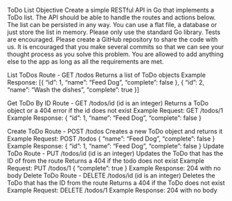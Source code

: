 ToDo List
Objective
Create a simple RESTful API in Go that implements a ToDo list. The API should be able to handle the routes and actions below. The list can be persisted in any way. You can use a flat file, a database or just store the list in memory. Please only use the standard Go library. Tests are encouraged. Please create a GitHub repository to share the code with us. It is encouraged that you make several commits so that we can see your thought process as you solve this problem. You are allowed to add anything else to the app as long as all the requirements are met.

List ToDos
Route - GET /todos
Returns a list of ToDo objects
Example Response:
[{
“id”: 1,
“name”: “Feed Dog”,
“complete”: false
},
{
“id”: 2,
“name”: “Wash the dishes”,
“complete”: true
}]

Get ToDo By ID
Route - GET /todos/id (id is an integer)
Returns a ToDo object or a 404 error if the id does not exist
Example Request: GET /todos/1
Example Response:
{
“id”: 1,
“name”: “Feed Dog”,
“complete”: false
}

Create ToDo
Route - POST /todos
Creates a new ToDo object and returns it
Example Request: POST /todos
{
“name”: “Feed Dog”,
“complete”: false
}
Example Response:
{
“id”: 1,
“name”: “Feed Dog”,
“complete”: false
}
Update ToDo
Route - PUT /todos/id (id is an integer)
Updates the ToDo that has the ID of from the route
Returns a 404 if the todo does not exist
Example Request: PUT /todos/1
{
“complete”: true
}
Example Response: 204 with no body
Delete ToDo
Route - DELETE /todos/id (id is an integer)
Deletes the ToDo that has the ID from the route
Returns a 404 if the ToDo does not exist
Example Request: DELETE /todos/1
Example Response: 204 with no body
